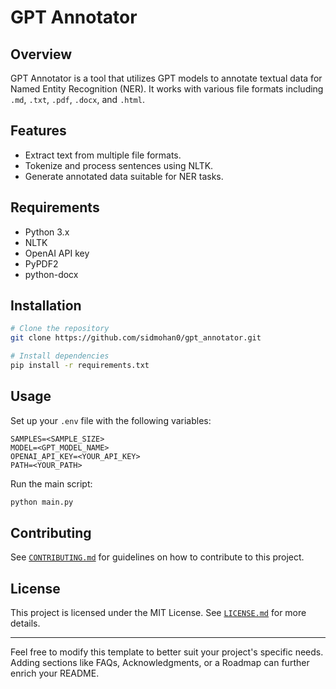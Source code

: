

# GPT Annotator

## Overview

GPT Annotator is a tool that utilizes GPT models to annotate textual data for Named Entity Recognition (NER). It works with various file formats including `.md`, `.txt`, `.pdf`, `.docx`, and `.html`.

## Features

- Extract text from multiple file formats.
- Tokenize and process sentences using NLTK.
- Generate annotated data suitable for NER tasks.

## Requirements

- Python 3.x
- NLTK
- OpenAI API key
- PyPDF2
- python-docx

## Installation

```bash
# Clone the repository
git clone https://github.com/sidmohan0/gpt_annotator.git

# Install dependencies
pip install -r requirements.txt
```

## Usage

Set up your `.env` file with the following variables:

```
SAMPLES=<SAMPLE_SIZE>
MODEL=<GPT_MODEL_NAME>
OPENAI_API_KEY=<YOUR_API_KEY>
PATH=<YOUR_PATH>
```

Run the main script:

```bash
python main.py
```

## Contributing

See [`CONTRIBUTING.md`](CONTRIBUTING.md) for guidelines on how to contribute to this project.

## License

This project is licensed under the MIT License. See [`LICENSE.md`](LICENSE.md) for more details.

---

Feel free to modify this template to better suit your project's specific needs. Adding sections like FAQs, Acknowledgments, or a Roadmap can further enrich your README.